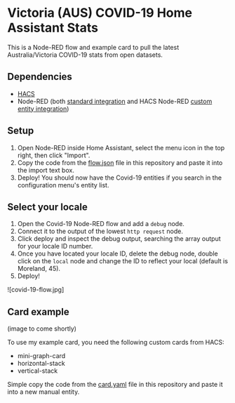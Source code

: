 # Victoria (AUS) COVID-19 Home Assistant Stats

This is a Node-RED flow and example card to pull the latest Australia/Victoria COVID-19 stats from open datasets.


## Dependencies

- [HACS](https://hacs.xyz/docs/installation/manual)
- Node-RED (both [standard integration](https://community.home-assistant.io/t/home-assistant-community-add-on-node-red/55023) and HACS Node-RED [custom entity integration](https://github.com/zachowj/hass-node-red))

## Setup

1. Open Node-RED inside Home Assistant, select the menu icon in the top right, then click "Import".
2. Copy the code from the [flow.json](flow.json) file in this repository and paste it into the import text box.
3. Deploy! You should now have the Covid-19 entities if you search in the configuration menu's entity list.

## Select your locale

1. Open the Covid-19 Node-RED flow and add a `debug` node.
2. Connect it to the output of the lowest `http request` node.
3. Click deploy and inspect the debug output, searching the array output for your locale ID number.
4. Once you have located your locale ID, delete the debug node, double click on the `local` node and change the ID to reflect your local (default is Moreland, 45).
5. Deploy!

![covid-19-flow.jpg]


## Card example

(image to come shortly)  

To use my example card, you need the following custom cards from HACS:
 
 - mini-graph-card
 - horizontal-stack
 - vertical-stack
 
 Simple copy the code from the [card.yaml](card.yaml) file in this repository and paste it into a new manual entity.  
